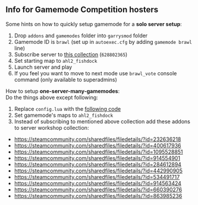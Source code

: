 ## Info for Gamemode Competition hosters

Some hints on how to quickly setup gamemode for a **solo server setup**:

1. Drop `addons` and `gamemodes` folder into `garrysmod` folder
2. Gamemode ID is `brawl` (set up in `autoexec.cfg` by adding `gamemode brawl` line)
3. Subscribe server to [this collection](https://steamcommunity.com/sharedfiles/filedetails/?id=628802365) (`628802365`)
4. Set starting map to `ahl2_fishdock`
5. Launch server and play
6. If you feel you want to move to next mode use `brawl_vote` console command (only available to superadmins)

How to setup **one-server-many-gamemodes**:  
Do the things above except following:

1. Replace `config.lua` with the [following code](https://hastebin.com/neyulitanu.vbs)
2. Set gamemode's maps to `ahl2_fishdock`
3. Instead of subscribing to mentioned above collection add these addons to server workshop collection:

- https://steamcommunity.com/sharedfiles/filedetails/?id=232636218
- https://steamcommunity.com/sharedfiles/filedetails/?id=400617936
- https://steamcommunity.com/sharedfiles/filedetails/?id=1095528851
- https://steamcommunity.com/sharedfiles/filedetails/?id=914554901
- https://steamcommunity.com/sharedfiles/filedetails/?id=284612894
- https://steamcommunity.com/sharedfiles/filedetails/?id=442990905
- https://steamcommunity.com/sharedfiles/filedetails/?id=534491717
- https://steamcommunity.com/sharedfiles/filedetails/?id=914563424
- https://steamcommunity.com/sharedfiles/filedetails/?id=660390276
- https://steamcommunity.com/sharedfiles/filedetails/?id=863985236
